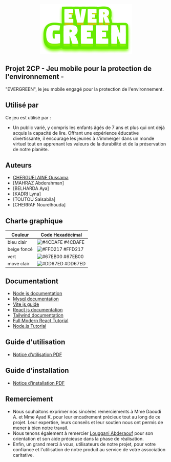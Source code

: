 <p align="center"> <img src="Projet/assets/images/logo.png" /> </p>

## Projet 2CP - Jeu mobile pour la protection de l'environnement -

"EVERGREEN", le jeu mobile engagé pour la protection de l'environnement.

## Utilisé par

Ce jeu est utilisé par :
- Un public varié, y compris les enfants âgés de 7 ans et plus qui ont déjà acquis la capacité de lire. Offrant une expérience éducative divertissante, il encourage les jeunes à s'immerger dans un monde virtuel tout en apprenant les valeurs de la durabilité et de la préservation de notre planète.

## Auteurs

* [CHERGUELAINE Oussama](https://github.com/ousscher)
* [MAHRAZ Abderahman]
* [BELHARDA Aya]
* [KADRI Lyna]
* [TOUTOU Salsabila]
* [CHERRAF Nourelhouda]

## Charte graphique

| Couleur             | Code Hexadécimal                                                                |
| ----------------- | ------------------------------------------------------------------ |
| bleu clair | ![#4CDAFE](https://via.placeholder.com/10/4CDAFE?text=+) #4CDAFE |
| beige foncé | ![#FFD217](https://via.placeholder.com/10/FFD217?text=+) #FFD217 |
| vert | ![#67EB00](https://via.placeholder.com/10/67EB00?text=+) #67EB00 |
| move clair | ![#DD67ED](https://via.placeholder.com/10/DD67ED?text=+) #DD67ED |


## Documentationt

* [Node js documentation](https://nodejs.org/en/docs)
* [Mysql documentation](https://dev.mysql.com/doc/)
* [Vite js guide](https://vitejs.dev/guide/)
* [React js documentation](https://www.youtube.com/watch?v=isqtQmWpDtg)
* [Tailwind documentation](http://myreader.toile-libre.org/Documentation_QMC.pdf)
* [Full Modern React Tutorial](https://youtube.com/playlist?list=PL4cUxeGkcC9gZD-Tvwfod2gaISzfRiP9d)
* [Node.js Tutorial](https://www.youtube.com/watch?v=Oe421EPjeBE&t=7580s&ab_channel=freeCodeCamp.org)

## Guide d'utilisation

* [Notice d’utilisation PDF](https://drive.google.com/file/d/15pvIBdh433kdoaZFarJ6HDvtEIEubvBt/view?usp=sharing)


## Guide d’installation

* [Notice d’installation PDF](https://drive.google.com/file/d/17J-eyQeBiMzGNhOoTtDVaFNQkcMr2Ug_/view?usp=sharing)


## Remerciement

* Nous souhaitons exprimer nos sincères remerciements à Mme Daoudi A. et Mme Ayad K. pour leur encadrement précieux tout au long de ce projet. Leur expertise, leurs conseils et leur soutien nous ont permis de mener à bien notre travail.
* Nous tenons également à remercier [Louggani Abderaouf](https://github.com/rx0f) pour son orientation et son aide précieuse dans la phase de réalisation.
* Enfin, un grand merci à vous, utilisateurs de notre projet, pour votre confiance et l'utilisation de notre produit au service de votre association caritative.
